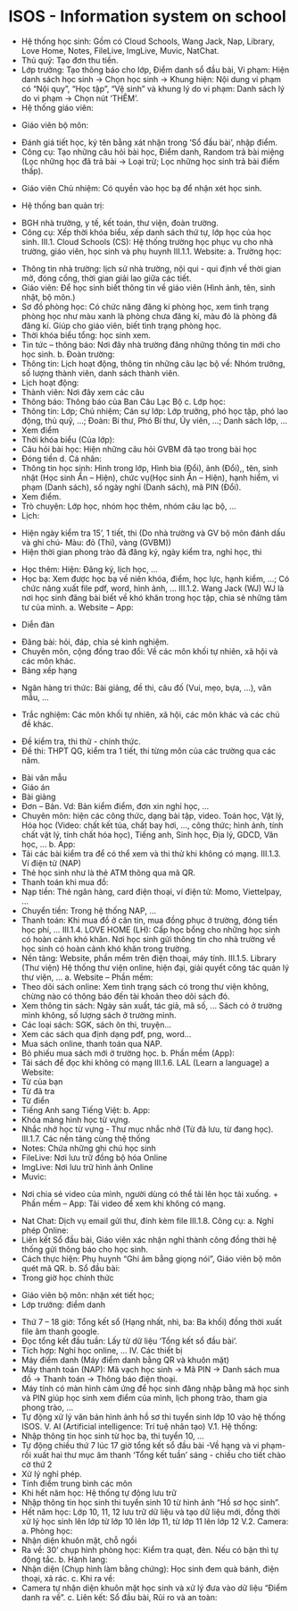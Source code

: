 # ISOS - Information system on school
- Hệ thống học sinh: Gồm có Cloud Schools, Wang Jack, Nap, Library, Love Home, Notes, FileLive, ImgLive, Muvic, NatChat.
- Thủ quỹ: Tạo đơn thu tiền.
- Lớp trưởng: Tạo thông báo cho lớp, Điểm danh sổ đầu bài, Vi phạm: Hiện danh sách học sinh -> Chọn học sinh -> Khung hiện: Nội dung vi phạm có “Nội quy”, “Học tập”, “Vệ sinh” và khung lý do vi phạm: Danh sách lý do vi phạm -> Chọn nút ‘THÊM’.
- Hệ thống giáo viên:
+ Giáo viên bộ môn:
- Đánh giá tiết học, ký tên bằng xát nhận trong ‘Sổ đầu bài’, nhập điểm.
- Công cụ: Tạo những câu hỏi bài học, Điểm danh, Random trả bài miệng (Lọc những học đã trả bài -> Loại trừ; Lọc những học sinh trả bài điểm thấp).
+ Giáo viên Chủ nhiệm: Có quyền vào học bạ để nhận xét học sinh.
- Hệ thống ban quản trị: 
+ BGH nhà trường, y tế, kết toán, thư viện, đoàn trường.
+ Công cụ: Xếp thời khóa biểu, xếp danh sách thứ tự, lớp học của học sinh.
III.1. Cloud Schools (CS): Hệ thống trường học phục vụ cho nhà trường, giáo viên, học sinh và phụ huynh
III.1.1. Website:
a. Trường học:
- Thông tin nhà trường: lịch sử nhà trường, nội qui - qui định về thời gian mở, đóng cổng, thời gian giải lao giữa các tiết.
- Giáo viên: Để học sinh biết thông tin về giáo viên (Hình ảnh, tên, sinh nhật, bộ môn.)
- Sơ đồ phòng học: Có chức năng đăng kí phòng học, xem tình trạng phòng học như màu xanh là phòng chưa đăng kí, màu đỏ là phòng đã đăng kí. Giúp cho giáo viên, biết tình trạng phòng học.
- Thời khóa biểu tổng: học sinh xem.
- Tin tức – thông báo: Nơi đây nhà trường đăng những thông tin mới cho học sinh.
b. Đoàn trường: 
- Thông tin: Lịch hoạt động, thông tin những câu lạc bộ về: Nhóm trưởng, số lượng thành viên, danh sách thành viên.
- Lịch hoạt động:
- Thành viên: Nơi đây xem các câu 
- Thông báo: Thông báo của Ban Câu Lạc Bộ
c. Lớp học: 
- Thông tin: Lớp; Chủ nhiệm; Cán sự lớp: Lớp trưởng, phó học tập, phó lao động, thủ quỹ, …; Đoàn: Bí thư, Phó Bí thư, Ủy viên, …; Danh sách lớp, …
- Xem điểm
- Thời khóa biểu (Của lớp):
- Câu hỏi bài học: Hiện những câu hỏi GVBM đã tạo trong bài học
- Đóng tiền
 d. Cá nhân:
- Thông tin học sinh: Hình trong lớp, Hình bìa (Đổi), ảnh (Đổi),, tên, sinh nhật (Học sinh Ẩn – Hiện), chức vụ(Học sinh Ẩn – Hiện), hạnh hiểm, vi phạm (Danh sách), số ngày nghỉ (Danh sách), mã PIN (Đổi).
- Xem điểm.
- Trò chuyện: Lớp học, nhóm học thêm, nhóm câu lạc bộ, …
- Lịch:
+ Hiện ngày kiểm tra 15’, 1 tiết, thi (Do nhà trường và GV bộ môn đánh dấu và ghi chú- Màu: đỏ (Thi), vàng (GVBM)) 
+ Hiện thời gian phong trào đã đăng ký, ngày kiểm tra, nghỉ học, thi
- Học thêm: Hiện: Đăng ký, lịch học, …
- Học bạ: Xem được học bạ về niên khóa, điểm, học lực, hạnh kiểm, …; Có chức năng xuất file pdf, word, hình ảnh, …
III.1.2. Wang Jack (WJ) 
WJ là nơi học sinh đăng bài biết về khó khăn trong học tập, chia sẻ những tâm tư của mình.
a. Website – App:
* Diễn đàn
- Đăng bài: hỏi, đáp, chia sẻ kinh nghiệm.
- Chuyên môn, cộng đồng trao đổi: Về các môn khối tự nhiên, xã hội và các môn khác.
- Bảng xếp hạng
* Ngân hàng tri thức: Bài giảng, đề thi, câu đố (Vui, mẹo, bựa, …), văn mẫu, …
- Trắc nghiệm: Các môn khối tự nhiên, xã hội, các môn khác và các chủ đề khác.
+ Đề kiểm tra, thi thử - chính thức.
+ Đề thi: THPT QG, kiểm tra 1 tiết, thi từng môn của các trường qua các năm. 
- Bài văn mẫu
- Giáo án
- Bài giảng
- Đơn – Bản. Vd: Bản kiểm điểm, đơn xin nghỉ học, …
- Chuyên môn: hiện các công thức, dạng bài tập, video. Toán học, Vật lý, Hóa học (Video: chất kết tủa, chất bay hơi, …, công thức; hình ảnh, tính chất vật lý, tính chất hóa học), Tiếng anh, Sinh học, Địa lý, GDCD, Văn học, …
b. App:
- Tải các bài kiểm tra để có thể xem và thi thử khi không có mạng.
 III.1.3. Ví điện tử (NAP)
- Thẻ học sinh như là thẻ ATM thông qua mã QR.
- Thanh toán khi mua đồ:
- Nạp tiền: Thẻ ngân hàng, card điện thoại, ví điện tử: Momo, Viettelpay, ...
- Chuyển tiền: Trong hệ thống NAP, …
- Thanh toán: Khi mua đồ ở căn tin, mua đồng phục ở trường, đóng tiền học phí, …
III.1.4. LOVE HOME (LH): Cấp học bổng cho những học sinh có hoàn cảnh khó khăn. Nơi học sinh gửi thông tin cho nhà trường về học sinh có hoàn cảnh khó khăn trong trường.
- Nền tảng: Website, phần mềm trên điện thoại, máy tính.
III.1.5. Library (Thư viện)
Hệ thống thư viện online, hiện đại, giải quyết công tác quản lý thư viện, …
a. Website – Phần mềm:
- Theo dõi sách online: Xem tình trạng sách có trong thư viện không, chừng nào có thông báo đến tài khoản theo dõi sách đó.
- Xem thông tin sách: Ngày sản xuất, tác giả, mã số, … Sách có ở trường mình không, số lượng sách ở trường mình.
- Các loại sách: SGK, sách ôn thi, truyện…
- Xem các sách qua định dạng pdf, png, word…
- Mua sách online, thanh toán qua NAP.
- Bỏ phiếu mua sách mới ở trường học.
 b. Phần mềm (App):
- Tải sách để đọc khi không có mạng
III.1.6. LAL (Learn a language)
a Website:
- Từ của bạn
- Từ đã tra
- Từ điển
- Tiếng Anh sang Tiếng Việt:
b. App:
- Khóa màng hình học từ vựng.
- Nhắc nhở học từ vựng - Thư mục nhắc nhở (Từ đã lưu, từ đang học).
III.1.7. Các nền tảng cùng thệ thống
- Notes: Chứa những ghi chú học sinh
- FileLive: Nơi lưu trữ đồng bộ hóa Online
- ImgLive: Nơi lưu trữ hình ảnh Online
- Muvic: 
+ Nơi chia sẻ video của mình, người dùng có thể tải lên học tải xuống.
 		+ Phần mềm – App: Tải video để xem khi không có mạng.
- Nat Chat: Dịch vụ email gửi thư, đính kèm file
III.1.8. Công cụ:
a. Nghỉ phép Online: 
- Liên kết Sổ đầu bài, Giáo viên xác nhận nghỉ thành công đồng thời hệ thống gửi thông báo cho học sinh.
- Cách thực hiện: Phụ huynh “Ghi âm bằng giọng nói”, Giáo viên bộ môn quét mã QR.
b. Sổ đầu bài:
- Trong giờ học chính thức
+ Giáo viên bộ môn: nhận xét tiết học;
+ Lớp trưởng: điểm danh
- Thứ 7 – 18 giờ: Tổng kết sổ (Hạng nhất, nhì, ba: Ba khối) đồng thời xuất file âm thanh google.
- Đọc tổng kết đầu tuần: Lấy từ dữ liệu ‘Tổng kết sổ đầu bài’.
- Tích hợp: Nghỉ học online, …
IV. Các thiết bị
- Máy điểm danh (Máy điểm danh bằng QR và khuôn mặt)
- Máy thanh toán (NAP): Mã vạch học sinh -> Mã PIN -> Danh sách mua đồ -> Thanh toán -> Thông báo điện thoại.
- Máy tính có màn hình cảm ứng để học sinh đăng nhập bằng mã học sinh và PIN giúp học sinh xem điểm của mình, lịch phong trào, tham gia phong trào, ...
- Tự động xử lý văn bản hình ảnh hồ sơ thi tuyển sinh lớp 10 vào hệ thống ISOS.
V. AI (Artificial intelligence: Trí tuệ nhân tạo)
V.1. Hệ thống:
- Nhập thông tin học sinh từ học bạ, thi tuyển 10, …
- Tự động chiều thứ 7 lúc 17 giờ tổng kết sổ đầu bài -Về hạng và vi phạm- rồi xuất hai thư mục âm thanh ‘Tổng kết tuần’ sáng - chiều cho tiết chào cờ thứ 2
- Xử lý nghỉ phép.
- Tính điểm trung bình các môn
- Khi hết năm học: Hệ thống tự động lưu trữ
- Nhập thông tin học sinh thi tuyển sinh 10 từ hình ảnh “Hồ sơ học sinh”.
- Hết năm học: Lớp 10, 11, 12 lưu trữ dữ liệu và tạo dữ liệu mới, đồng thời xử lý học sinh lên lớp từ lớp 10 lên lớp 11, từ lớp 11 lên lớp 12
V.2. Camera:
a. Phòng học:
- Nhận diện khuôn mặt, chỗ ngồi
- Ra về: 30’ chụp hình phòng học: Kiểm tra quạt, đèn. Nếu có bận thì tự động tắc.
b. Hành lang:
- Nhận diện (Chụp hình làm bằng chứng): Học sinh đem quà bánh, điện thoại, xả rác.
c. Khi ra về:
- Camera tự nhận diện khuôn mặt học sinh và xử lý đưa vào dữ liệu “Điểm danh ra về”.
c. Liên kết: Sổ đầu bài, Rủi ro và an toàn:
